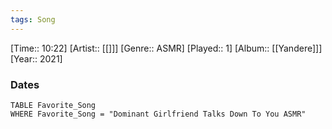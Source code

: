 ```yaml
---
tags: Song  
---
```

[Time:: 10:22]
[Artist:: [[]]]
[Genre:: ASMR]
[Played:: 1]
[Album:: [[Yandere]]]
[Year:: 2021]
### Dates
````dataview
TABLE Favorite_Song
WHERE Favorite_Song = "Dominant Girlfriend Talks Down To You ASMR"
````